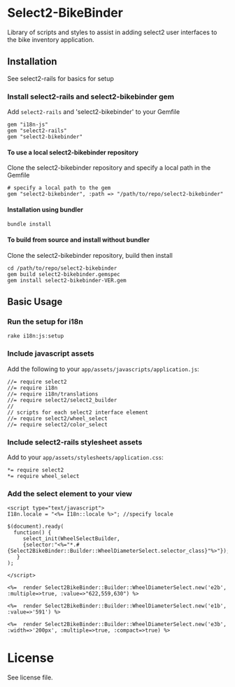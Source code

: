 # Select2-BikeBinder

Library of scripts and styles to assist in adding select2 user interfaces to the bike inventory application.

## Installation

See select2-rails for basics for setup

### Install select2-rails and select2-bikebinder gem

Add `select2-rails` and 'select2-bikebinder' to your Gemfile

	gem "i18n-js"
	gem "select2-rails"
	gem "select2-bikebinder"
   	
#### To use a local select2-bikebinder repository

Clone the select2-bikebinder repository and specify a local path in the Gemfile

	# specify a local path to the gem
	gem "select2-bikebinder", :path => "/path/to/repo/select2-bikebinder"

#### Installation using bundler

	bundle install

#### To build from source and install without bundler

Clone the select2-bikebinder repository, build then install

	cd /path/to/repo/select2-bikebinder
	gem build select2-bikebinder.gemspec
	gem install select2-bikebinder-VER.gem

## Basic Usage 


### Run the setup for i18n

	rake i18n:js:setup

### Include javascript assets

Add the following to your `app/assets/javascripts/application.js`:

	//= require select2
	//= require i18n
	//= require i18n/translations
	//= require select2/select2_builder
	//
	// scripts for each select2 interface element
	//= require select2/wheel_select
	//= require select2/color_select

### Include select2-rails stylesheet assets

Add to your `app/assets/stylesheets/application.css`:

	*= require select2
	*= require wheel_select

### Add the select element to your view

	<script type="text/javascript">
	I18n.locale = "<%= I18n::locale %>"; //specify locale
	     
	$(document).ready(
	  function() { 
	     select_init(WheelSelectBuilder, 
	     {selector:"<%="*.#{Select2BikeBinder::Builder::WheelDiameterSelect.selector_class}"%>"});
	   }
	);
	
	</script>
	
	<%=  render Select2BikeBinder::Builder::WheelDiameterSelect.new('e2b', :multiple=>true, :value=>"622,559,630") %>

	<%=  render Select2BikeBinder::Builder::WheelDiameterSelect.new('e1b', :value=>'591') %>

	<%=  render Select2BikeBinder::Builder::WheelDiameterSelect.new('e3b', :width=>'200px', :multiple=>true, :compact=>true) %>


# License

See license file.


